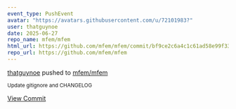 ```yaml
---
event_type: PushEvent
avatar: "https://avatars.githubusercontent.com/u/72101983?"
user: thatguynoe
date: 2025-06-27
repo_name: mfem/mfem
html_url: https://github.com/mfem/mfem/commit/bf9ce2c6a4c1c61ad58e99f33471cde281c3f397
repo_url: https://github.com/mfem/mfem
---
```


<a href='https://github.com/thatguynoe' target='_blank'>thatguynoe</a> pushed to <a href='https://github.com/mfem/mfem' target='_blank'>mfem/mfem</a>

<small>Update gitignore and CHANGELOG</small>

<a href='https://github.com/mfem/mfem/commit/bf9ce2c6a4c1c61ad58e99f33471cde281c3f397' target='_blank'>View Commit</a>